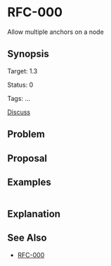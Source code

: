 RFC-000
=======

Allow multiple anchors on a node

## Synopsis

Target: 1.3

Status: 0

Tags: ...

[Discuss](../../issues/0)

## Problem

## Proposal

## Examples

```
```

## Explanation

## See Also

* [RFC-000](RFC-000.md)
